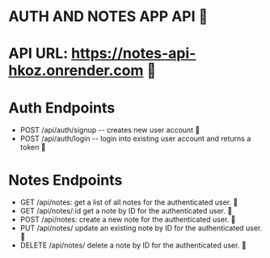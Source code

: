 # AUTH AND NOTES APP API 🎯

# API URL: https://notes-api-hkoz.onrender.com 🔗

# Auth Endpoints

- POST /api/auth/signup -- creates new user account 🚀
- POST /api/auth/login -- login into existing user account and returns a token 🚀

# Notes Endpoints

- GET /api/notes: get a list of all notes for the authenticated user. 🚀
- GET /api/notes/:id get a note by ID for the authenticated user. 🚀
- POST /api/notes: create a new note for the authenticated user. 🚀
- PUT /api/notes/ update an existing note by ID for the authenticated user. 🚀
- DELETE /api/notes/ delete a note by ID for the authenticated user. 🚀
